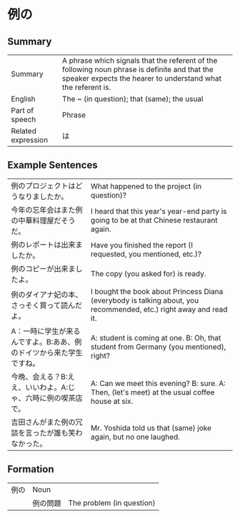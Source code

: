 # 例の

## Summary

<table><tr>   <td>Summary</td>   <td>A phrase which signals that the referent of the following noun phrase is definite and that the speaker expects the hearer to understand what the referent is.</td></tr><tr>   <td>English</td>   <td>The ~ (in question); that (same); the usual</td></tr><tr>   <td>Part of speech</td>   <td>Phrase</td></tr><tr>   <td>Related expression</td>   <td>は</td></tr></table>

## Example Sentences

<table><tr>   <td>例のプロジェクトはどうなりましたか。</td>   <td>What happened to the project (in question)?</td></tr><tr>   <td>今年の忘年会はまた例の中華料理屋だそうだ。</td>   <td>I heard that this year's year-end party is going to be at that Chinese restaurant again.</td></tr><tr>   <td>例のレポートは出来ましたか。</td>   <td>Have you finished the report (I requested, you mentioned, etc.)?</td></tr><tr>   <td>例のコピーが出来ましたよ。</td>   <td>The copy (you asked for) is ready.</td></tr><tr>   <td>例のダイアナ妃の本、さっそく買って読んだよ。</td>   <td>I bought the book about Princess Diana (everybody is talking about, you recommended, etc.) right away and read it.</td></tr><tr>   <td>A：一時に学生が来るんですよ。B:ああ、例のドイツから来た学生ですね。</td>   <td>A: student is coming at one. B: Oh, that student from Germany (you mentioned), right?</td></tr><tr>   <td>今晩、会える？B:ええ、いいわよ。A:じゃ、六時に例の喫茶店で。</td>   <td>A: Can we meet this evening? B: sure. A: Then, (let's meet) at the usual coffee house at six.</td></tr><tr>   <td>吉田さんがまた例の冗談を言ったが誰も笑わなかった。</td>   <td>Mr. Yoshida told us that (same) joke again, but no one laughed.</td></tr></table>

## Formation

<table class="table"><tbody><tr class="tr head"><td class="td"><span class="concept">例の</span></td><td class="td"><span class="concept"></span><span>Noun</span></td><td class="td"></td></tr><tr class="tr"><td class="td"></td><td class="td"><span class="concept">例の</span><span>問題</span></td><td class="td"><span>The problem (in question)</span> </td></tr></tbody></table>

